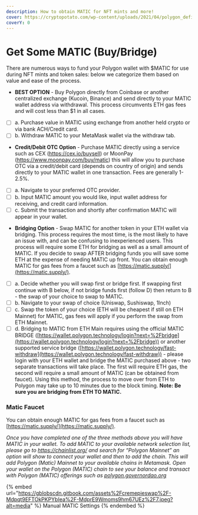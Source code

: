 ```yaml
---
description: How to obtain MATIC for NFT mints and more!
cover: https://cryptopotato.com/wp-content/uploads/2021/04/polygon_defi_cover.jpg
coverY: 0
---
```


# Get Some MATIC (Buy/Bridge)

There are numerous ways to fund your Polygon wallet with $MATIC for use during NFT mints and token sales: below we categorize them based on value and ease of the process.

* **BEST OPTION** - Buy Polygon directly from Coinbase or another centralized exchange (Kucoin, Binance) and send directly to your MATIC wallet address via withdrawal. This process circumvents ETH gas fees and will cost less than $1 in all cases.

<!---->

* [ ] a. Purchase value in MATIC using exchange from another held crypto or via bank ACH/Credit card.
* [ ] b. Withdraw MATIC to your MetaMask wallet via the withdraw tab.

<!---->

* **Credit/Debit OTC Option** - Purchase MATIC directly using a service such as CEX (https://cex.io/buysell) or MoonPay (https://www.moonpay.com/buy/matic) this will allow you to purchase OTC via a credit/debit card (depends on country of origin) and sends directly to your MATIC wallet in one transaction. Fees are generally 1-2.5%.

<!---->

* [ ] a. Navigate to your preferred OTC provider.
* [ ] b. Input MATIC amount you would like, input wallet address for receiving, and credit card information.&#x20;
* [ ] c. Submit the transaction and shortly after confirmation MATIC will appear in your wallet.

<!---->

* **Bridging Option** - Swap MATIC for another token in your ETH wallet via bridging. This process requires the most time, is the most likely to have an issue with, and can be confusing to inexperienced users. This process will require some ETH for bridging as well as a small amount of MATIC. If you decide to swap AFTER bridging funds you will save some ETH at the expense of needing MATIC up front. You can obtain enough MATIC for gas fees from a faucet such as [https://matic.supply/](https://matic.supply/).

<!---->

* [ ] a. Decide whether you will swap first or bridge first. If swapping first continue with B below, if not bridge funds first (follow D) then return to B - the swap of your choice to swap to MATIC.
* [ ] b. Navigate to your swap of choice (Uniswap, Sushiswap, 1Inch)
* [ ] c. Swap the token of your choice (ETH will be cheapest if still on ETH Mainnet) for MATIC, gas fees will apply if you perform the swap from ETH Mainnet.
* [ ] d. Bridging to MATIC from ETH Main requires using the official MATIC BRIDGE ([https://wallet.polygon.technology/login?next=%2Fbridge](https://wallet.polygon.technology/login?next=%2Fbridge)) or another supported service bridge ([https://wallet.polygon.technology/fast-withdraw](https://wallet.polygon.technology/fast-withdraw)) - please login with your ETH wallet and bridge the MATIC purchased above - two separate transactions will take place. The first will require ETH gas, the second will require a small amount of MATIC (can be obtained from faucet). Using this method, the process to move over from ETH to Polygon may take up to 10 minutes due to the block timing. **Note: Be sure you are bridging from ETH TO MATIC.**

### Matic Faucet

You can obtain enough MATIC for gas fees from a faucet such as [https://matic.supply/](https://matic.supply/).

_Once you have completed one of the three methods above you will have MATIC in your wallet. To add MATIC to your available network selection list, please go to https://chainlist.org/ and search for “Polygon Mainnet” an option will show to connect your wallet and then to add the chain. This will add Polygon (Matic) Mainnet to your available chains in Metamask. Open your wallet on the Polygon (MATIC) chain to see your balance and transact with Polygon (MATIC) offerings such as_ [_polygon.governordao.org_ ](https://polygon.governordao.org/)_​_

{% embed url="https://gblobscdn.gitbook.com/assets%2Fcremepieswap%2F-Mdpqt9EFTOkPKPYbIea%2F-MdprE9Wmoms9hm67UEz%2F7.jpeg?alt=media" %}
Manual MATIC Settings
{% endembed %}
